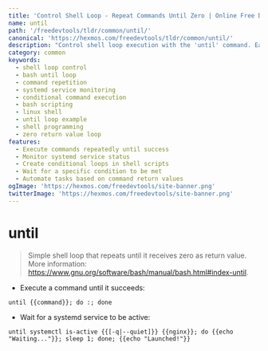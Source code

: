 ```yaml
---
title: 'Control Shell Loop - Repeat Commands Until Zero | Online Free DevTools by Hexmos'
name: until
path: '/freedevtools/tldr/common/until/'
canonical: 'https://hexmos.com/freedevtools/tldr/common/until/'
description: "Control shell loop execution with the 'until' command. Easily repeat commands until a zero return value. Free online tool, no registration required."
category: common
keywords:
  - shell loop control
  - bash until loop
  - command repetition
  - systemd service monitoring
  - conditional command execution
  - bash scripting
  - linux shell
  - until loop example
  - shell programming
  - zero return value loop
features:
  - Execute commands repeatedly until success
  - Monitor systemd service status
  - Create conditional loops in shell scripts
  - Wait for a specific condition to be met
  - Automate tasks based on command return values
ogImage: 'https://hexmos.com/freedevtools/site-banner.png'
twitterImage: 'https://hexmos.com/freedevtools/site-banner.png'
---
```


# until

> Simple shell loop that repeats until it receives zero as return value.
> More information: <https://www.gnu.org/software/bash/manual/bash.html#index-until>.

- Execute a command until it succeeds:

`until {{command}}; do :; done`

- Wait for a systemd service to be active:

`until systemctl is-active {{[-q|--quiet]}} {{nginx}}; do {{echo "Waiting..."}}; sleep 1; done; {{echo "Launched!"}}`
